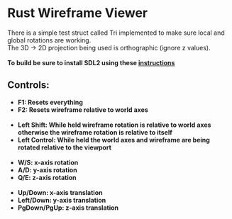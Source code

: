 <h1>Rust Wireframe Viewer</h1>

There is a simple test struct called Tri implemented to make sure local and global rotations are working.<br>
The 3D -> 2D projection being used is orthographic (ignore z values).<br>
<br><b>To build be sure to install SDL2 using these <a href="https://crates.io/crates/sdl2">instructions</a><b>

<h2>Controls:</h2>
<ul>
    <li>F1: Resets everything</li>
    <li>F2: Resets wireframe relative to world axes</li><br>
    <li>Left Shift: While held wireframe rotation is relative to world axes otherwise the wireframe rotation is relative to itself</li>
    <li>Left Control: While held the world axes and wireframe are being rotated relative to the viewport</li><br>
    <li>W/S: x-axis rotation</li>
    <li>A/D: y-axis rotation</li>
    <li>Q/E: z-axis rotation</li><br>
    <li>Up/Down: x-axis translation</li>
    <li>Left/Down: y-axis translation</li>
    <li>PgDown/PgUp: z-axis translation</li>
</ul>
